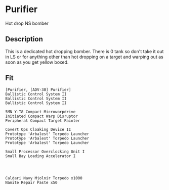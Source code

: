 # Purifier

Hot drop NS bomber

## Description

This is a dedicated hot dropping bomber. There is 0 tank so don't take it out in LS or for anything other than
hot dropping on a target and warping out as soon as you get yellow boxed. 

## Fit

```
[Purifier, [ADV-30] Purifier]
Ballistic Control System II
Ballistic Control System II
Ballistic Control System II

5MN Y-T8 Compact Microwarpdrive
Initiated Compact Warp Disruptor
Peripheral Compact Target Painter

Covert Ops Cloaking Device II
Prototype 'Arbalest' Torpedo Launcher
Prototype 'Arbalest' Torpedo Launcher
Prototype 'Arbalest' Torpedo Launcher

Small Processor Overclocking Unit I
Small Bay Loading Accelerator I




Caldari Navy Mjolnir Torpedo x1000
Nanite Repair Paste x50
```